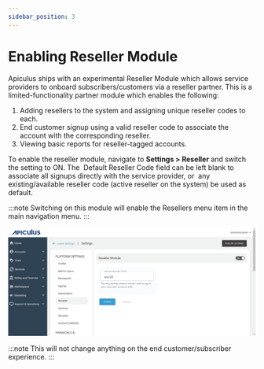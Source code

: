 ```yaml
---
sidebar_position: 3
---
```

# Enabling Reseller Module

Apiculus ships with an experimental Reseller Module which allows service providers to onboard subscribers/customers via a reseller partner. This is a limited-functionality partner module which enables the following:

1. Adding resellers to the system and assigning unique reseller codes to each.
2. End customer signup using a valid reseller code to associate the account with the corresponding reseller.
3. Viewing basic reports for reseller-tagged accounts.

To enable the reseller module, navigate to **Settings > Reseller** and switch the setting to ON. The  Default Reseller Code field can be left blank to associate all signups directly with the service provider, or  any existing/available reseller code (active reseller on the system) be used as default.

:::note
Switching on this module will enable the Resellers menu item in the main navigation menu.
:::

![# Enabling Reseller Module](img/EnablingResellerModule.png)

:::note
This will not change anything on the end customer/subscriber experience.
:::





